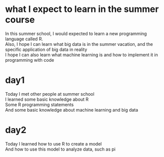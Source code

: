 # what I expect to learn in the summer course
In this summer school, I would expected to learn a new programming language called R.  
Also, I hope I can learn what big data is in the summer vacation, and the specific application of big data in reality  
I hope I can also learn what machine learning is and how to implement it in programming with code  

# day1
Today I met other people at summer school  
I learned some basic knowledge about R  
Some R programming statements  
And some basic knowledge about machine learning and big data  

# day2
Today I learned how to use R to create a model  
And how to use this model to analyze data, such as pi  
